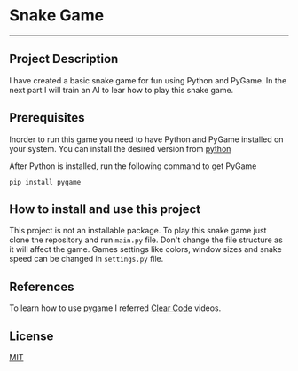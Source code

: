 # Snake Game
***
## Project Description
I have created a basic snake game for fun using Python and PyGame. In the next part I will train an
AI to lear how to play this snake game.

## Prerequisites
Inorder to run this game you need to have Python and PyGame installed on your system. You can install
the desired version from [python](https://www.python.org/downloads/)

After Python is installed, run the following command to get PyGame
```commandline
pip install pygame
```

## How to install and use this project
This project is not an installable package. To play this snake game just clone the repository and
run ```main.py``` file. Don't change the file structure as it will affect the game. Games settings
like colors, window sizes and snake speed can be changed in ```settings.py``` file.

## References
To learn how to use pygame I referred [Clear Code](https://www.youtube.com/@ClearCode) videos.

## License
[MIT](https://choosealicense.com/licenses/mit/)